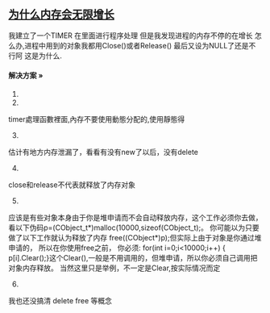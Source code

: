 ## [为什么内存会无限增长](https://www.13419.com/vc/2697246.html)

我建立了一个TIMER
在里面进行程序处理
但是我发现进程的内存不停的在增长
怎么办,进程中用到的对象我都用Close()或者Release()
最后又设为NULL了还是不行阿
这是为什么.

#### 解决方案 »

1. 

2.  

   timer處理函數裡面,內存不要使用動態分配的,使用靜態得

   

3.  

   估计有地方内存泄漏了，看看有没有new了以后，没有delete

   

4.  

   close和release不代表就释放了内存对象

   

5.  

   应该是有些对象本身由于你是堆申请而不会自动释放内存，这个工作必须你去做，
   看以下伪码p=(CObject_t*)malloc(10000,sizeof(CObject_t);。
   你可能以为只要做了以下工作就认为释放了内存
   free((CObject*)p);但实际上由于对象是你通过堆申请的，
   所以在你使用free之前，
   你必须:
   for(int i=0;i<10000;i++)
   { 
       p[i].Clear();}这个Clear(),一般是不用调用的，但堆申请，所以你必须自己调用把对象内存释放。
   当然这里只是举例，不一定是Clear,按实际情况而定

   

6.  

   我也还没搞清 delete free 等概念